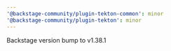 ```yaml
---
'@backstage-community/plugin-tekton-common': minor
'@backstage-community/plugin-tekton': minor
---
```


Backstage version bump to v1.38.1
